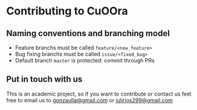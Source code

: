 # Contributing to CuOOra

## Naming conventions and branching model

* Feature branchs must be called `feature/<new_feature>`
* Bug fixing branchs must be called `issue/<fixed_bug>`
* Default branch `master` is protected: commit through PRs

## Put in touch with us

This is an academic project, so if you want to contribute or contact us feel free to email us to gonzaulla@gmail.com or julirios299@gmail.com
